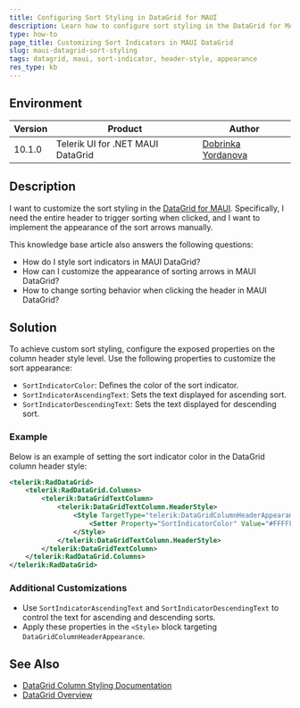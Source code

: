 ```yaml
---
title: Configuring Sort Styling in DataGrid for MAUI
description: Learn how to configure sort styling in the DataGrid for MAUI, including customizing the appearance of the sort indicators.
type: how-to
page_title: Customizing Sort Indicators in MAUI DataGrid
slug: maui-datagrid-sort-styling
tags: datagrid, maui, sort-indicator, header-style, appearance
res_type: kb
---
```


## Environment

| Version | Product | Author | 
| --- | --- | ---- | 
| 10.1.0 | Telerik UI for .NET MAUI DataGrid | [Dobrinka Yordanova](https://www.telerik.com/blogs/author/dobrinka-yordanova) | 

## Description

I want to customize the sort styling in the [DataGrid for MAUI](https://docs.telerik.com/devtools/maui/controls/datagrid/overview). Specifically, I need the entire header to trigger sorting when clicked, and I want to implement the appearance of the sort arrows manually.

This knowledge base article also answers the following questions:
- How do I style sort indicators in MAUI DataGrid?
- How can I customize the appearance of sorting arrows in MAUI DataGrid?
- How to change sorting behavior when clicking the header in MAUI DataGrid?

## Solution

To achieve custom sort styling, configure the exposed properties on the column header style level. Use the following properties to customize the sort appearance:
- `SortIndicatorColor`: Defines the color of the sort indicator.
- `SortIndicatorAscendingText`: Sets the text displayed for ascending sort.
- `SortIndicatorDescendingText`: Sets the text displayed for descending sort.

### Example

Below is an example of setting the sort indicator color in the DataGrid column header style:

```xml
<telerik:RadDataGrid>
    <telerik:RadDataGrid.Columns>
        <telerik:DataGridTextColumn>
            <telerik:DataGridTextColumn.HeaderStyle>
                <Style TargetType="telerik:DataGridColumnHeaderAppearance">
                    <Setter Property="SortIndicatorColor" Value="#FFFFFF" />
                </Style>
            </telerik:DataGridTextColumn.HeaderStyle>
        </telerik:DataGridTextColumn>
    </telerik:RadDataGrid.Columns>
</telerik:RadDataGrid>
```

### Additional Customizations

- Use `SortIndicatorAscendingText` and `SortIndicatorDescendingText` to control the text for ascending and descending sorts.
- Apply these properties in the `<Style>` block targeting `DataGridColumnHeaderAppearance`.

## See Also

- [DataGrid Column Styling Documentation](https://docs.telerik.com/devtools/maui/controls/datagrid/theming-and-styles/columns-styling#sort-indicator-styling)
- [DataGrid Overview](https://docs.telerik.com/devtools/maui/controls/datagrid/overview)

